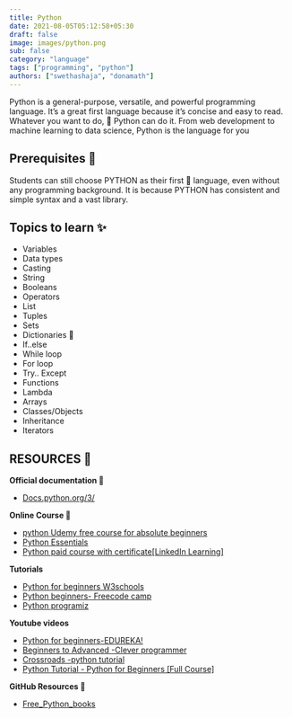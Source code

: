 ```yaml
---
title: Python
date: 2021-08-05T05:12:58+05:30
draft: false
image: images/python.png
sub: false
category: "language"
tags: ["programming", "python"]
authors: ["swethashaja", "donamath"]
---
```


Python is a general-purpose, versatile, and powerful programming language. It’s a great first language because it’s concise and easy to read. Whatever you want to do, 🐍 Python can do it. From web development to machine learning to data science, Python is the language for you

## Prerequisites 🌟

Students can still choose PYTHON as their first 🥇 language, even without any programming background. It is because PYTHON has consistent and simple syntax and a vast library.

## Topics to learn ✨

- Variables
- Data types
- Casting
- String
- Booleans
- Operators
- List
- Tuples
- Sets
- Dictionaries 📕
- If..else
- While loop
- For loop
- Try.. Except
- Functions
- Lambda
- Arrays
- Classes/Objects
- Inheritance
- Iterators

## RESOURCES 💎

**Official documentation 📰**

- [Docs.python.org/3/](https://docs.python.org/3/)

**Online Course 🌱**

- [python Udemy free course for absolute beginners](https://www.udemy.com/course/free-python/)
- [Python Essentials](https://edube.org/study/pe1)
- [Python paid course with certificate[LinkedIn Learning]](https://www.linkedin.com/learning/python-essential-training-2018)

**Tutorials**

- [Python for beginners W3schools](https://www.w3schools.com/python/)
- [Python beginners- Freecode camp](https://www.freecodecamp.org/news/the-python-guide-for-beginners/)
- [Python programiz](https://www.programiz.com/python-programming)

**Youtube videos**

- [Python for beginners-EDUREKA!](https://youtu.be/WGJJIrtnfpk)
- [Beginners to Advanced -Clever programmer](https://youtu.be/4F2m91eKmts)
- [Crossroads -python tutorial](https://youtube.com/playlist?list=PLY-ecO2csVHfbpOmWamlb8Mujjdnl1jks)
- [Python Tutorial - Python for Beginners [Full Course]](https://www.youtube.com/watch?v=_uQrJ0TkZlc&ab_channel=ProgrammingwithMosh)

**GitHub Resources 🔮**

- [Free_Python_books](https://github.com/pamoroso/free-python-books)
